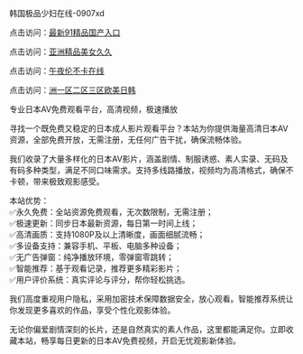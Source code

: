 韩国极品少妇在线-0907xd


点击访问：<a href="https://heiliaoll4qsx.pages.dev/">最新91精品国产入口</a>

点击访问：<a href="https://heiliaoow5kzm.pages.dev/">亚洲精品美女久久</a>

点击访问：<a href="https://heiliaoxqkkct.pages.dev/">午夜伦不卡在线</a>

点击访问：<a href="https://heiliaowzu4ur.pages.dev/">洲一区二区三区欧美日韩</a>

专业日本AV免费观看平台，高清视频，极速播放

寻找一个既免费又稳定的日本成人影片观看平台？本站为你提供海量高清日本AV资源，全部免费开放，无需注册，无任何广告干扰，确保流畅体验。

我们收录了大量多样化的日本AV影片，涵盖剧情、制服诱惑、素人实录、无码及有码多种类型，满足不同口味需求。支持多线路播放，视频均为高清格式，确保不卡顿，带来极致观影感受。

本站优势：  
✅永久免费：全站资源免费观看，无次数限制，无需注册；  
✅极速更新：同步日本最新资源，每日第一时间上线；  
✅高清画质：支持1080P及以上清晰度，画面细腻流畅；  
✅多设备支持：兼容手机、平板、电脑多种设备；  
✅无广告弹窗：纯净播放环境，零弹窗零跳转；  
✅智能推荐：基于观看记录，推荐更多精彩影片；  
✅用户评价系统：真实评论与评分，帮你轻松挑选。

我们高度重视用户隐私，采用加密技术保障数据安全，放心观看。智能推荐系统让你发现更多喜欢的作品，享受个性化观影体验。

无论你偏爱剧情深刻的长片，还是自然真实的素人作品，这里都能满足你。立即收藏本站，畅享每日更新的日本AV免费视频，开启无忧观影新体验。

<span style="display:none;">[Canonical link]( https://github.com/duan287/85217 ）</span>
